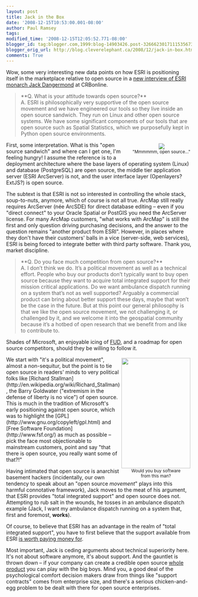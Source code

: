 ```yaml
---
layout: post
title: Jack in the Box
date: '2008-12-15T10:53:00.001-08:00'
author: Paul Ramsey
tags: 
modified_time: '2008-12-15T12:05:52.771-08:00'
blogger_id: tag:blogger.com,1999:blog-14903426.post-3266623017111535673
blogger_orig_url: http://blog.cleverelephant.ca/2008/12/jack-in-box.html
comments: True
---
```


Wow, some very interesting new data points on how ESRI is positioning itself in the marketplace relative to open source in a [new interview of ESRI monarch Jack Dangermond](http://enterpriseapplications.cbronline.com/news/qa_esri_founder_jack_dangermond_151208) at CRBonline.

<blockquote>**Q. What is your attitude towards open source?**<br/>A. ESRI is philosophically very supportive of the open source movement and we have engineered our tools so they live inside an open source sandwich. They run on Linux and other open source systems. We have some significant components of our tools that are open source such as Spatial Statistics, which we purposefully kept in Python open source environments.</blockquote>

<div style="margin:4px;float:right;text-align:center;"><img src="http://blogs.commercialappeal.com/blake/homer_2.gif"><br/><small>"Mmmmmm, open source..."</small></div>First, some interpretation. What is this "open source sandwich" and where can I get one, I'm feeling hungry! I assume the reference is to a deployment architecture where the base layers of operating system (Linux) and database (PostgreSQL) are open source, the middle tier application server (ESRI ArcServer) is not, and the user interface layer (Openlayers? ExtJS?) is open source.

The subtext is that ESRI is not so interested in controlling the whole stack, soup-to-nuts, anymore, which of course is not all true.  ArcMap still really requires ArcServer (n&eacute;e ArcSDE) for direct database editing &ndash; even if you "direct connect" to your Oracle Spatial or PostGIS you need the ArcServer license.  For many ArcMap customers, "what works with ArcMap" is still the first and only question driving purchasing decisions, and the answer to the question remains "another product from ESRI".  However, in places where they don't have their customers' balls in a vice (server-side, web services), ESRI is being forced to integrate better with third party software.  Thank you, market discipline.

<blockquote>**Q. Do you face much competition from open source?**<br/>A. I don’t think we do. It’s a political movement as well as a technical effort. People who buy our products don’t typically want to buy open source because they want to acquire total integrated support for their mission critical applications. Do we want ambulance dispatch running on a system that’s not as well supported? Arguably a commercial product can bring about better support these days, maybe that won’t be the case in the future. But at this point our general philosophy is that we like the open source movement, we not challenging it, or challenged by it, and we welcome it into the geospatial community because it’s a hotbed of open research that we benefit from and like to contribute to.</blockquote>

Shades of Microsoft, an enjoyable icing of [FUD](http://en.wikipedia.org/wiki/Fear,_uncertainty_and_doubt), and a roadmap for open source competitors, should they be willing to follow it.

<div style="margin:4px;float:right;text-align:center;"><img width=187 height=300 src="http://www.oreillynet.com/oscon2002/graphics/jc5_01.jpg"><br/><small>Would you buy software<br/>from this man?</small></div>We start with "it's a political movement", almost a non-sequitur, but the point is to tie open source in readers' minds to very political folks like [Richard Stallman](http://en.wikipedia.org/wiki/Richard_Stallman), the Barry Goldwater ("extremism in the defense of liberty is no vice") of open source.  This is much in the tradition of Microsoft's early positioning against open source, which was to highlight the [GPL](http://www.gnu.org/copyleft/gpl.html) and [Free Software Foundation](http://www.fsf.org/) as much as possible &ndash; pick the face most objectionable to mainstream customers, point and say "that there is open source, you really want some of that?!"

Having intimated that open source is anarchist basement hackers (incidentally, our own tendency to speak about an "open source *movement*" plays into this harmful connotative framework), Jack moves to the meat of his argument, that ESRI provides "total integrated support" and open source does not.  Attempting to rub salt in the wounds, he tosses in an ambulance dispatch example (Jack, I want my ambulance dispatch running on a system that, first and foremost, **works**).  

Of course, to believe that ESRI has an advantage in the realm of "total integrated support", you have to first believe that the support available from ESRI [is worth paying money for](http://www.spatiallyadjusted.com/2005/12/14/yea-im-looking-at-mapserver-enterprise/).

Most important, Jack is ceding arguments about technical superiority here. It's not about software anymore, it's about support. And the gauntlet is thrown down &ndash; if your company can create a credible open source [whole product](http://en.wikipedia.org/wiki/Whole_product) you can play with the big boys.  Mind you, a good deal of the psychological comfort decision makers draw from things like "support contracts" comes from enterprise size, and there's a serious chicken-and-egg problem to be dealt with there for open source enterprises.

